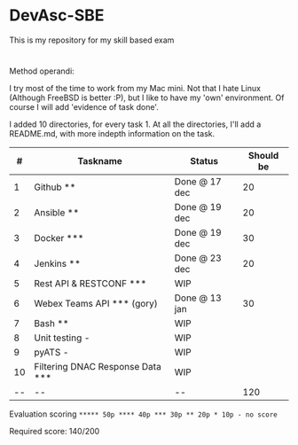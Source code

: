 # DevAsc-SBE
This is my repository for my skill based exam

# 

Method operandi:

I try most of the time to work from my Mac mini. Not that I hate Linux (Although FreeBSD is better :P), but I like to have my 'own' environment. Of course I will add 'evidence of task done'.

I added 10 directories, for every task 1. At all the directories, I'll add a README.md, with more indepth information on the task.



| #    | Taskname                         | Status        | Should be |
| ---- | -------------------------------- | ------------- | --------- |
| 1    | Github **                        | Done @ 17 dec | 20        |
| 2    | Ansible **                       | Done @ 19 dec | 20        |
| 3    | Docker ***                       | Done @ 19 dec | 30        |
| 4    | Jenkins **                       | Done @ 23 dec | 20        |
| 5    | Rest API & RESTCONF ***          | WIP           |           |
| 6    | Webex Teams API *** (gory)       | Done @ 13 jan | 30        |
| 7    | Bash **                          | WIP           |           |
| 8    | Unit testing -                   | WIP           |           |
| 9    | pyATS -                          | WIP           |           |
| 10   | Filtering DNAC Response Data *** | WIP           |           |
| --   | --                               | --            | 120       |



Evaluation scoring `***** 50p **** 40p *** 30p ** 20p * 10p - no score`

Required score: 140/200
